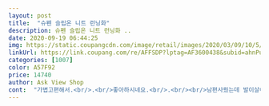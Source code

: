 ```yaml
---
layout: post 
title:  "슈펜 슬립온 니트 런닝화" 
description: 슈펜 슬립온 니트 런닝화 ..
date: 2020-09-19 06:44:25 
img: https://static.coupangcdn.com/image/retail/images/2020/03/09/10/5/c4c08920-f1d2-44c4-8922-13f67d31618e.jpg 
linkUrl: https://link.coupang.com/re/AFFSDP?lptag=AF3600438&subid=ahnPublicAsk&pageKey=1491729512&itemId=2560772876&vendorItemId=70353736869&traceid=V0-113-9a70079881da9ea6 
categories: [1007] 
color: A57F92 
price: 14740 
author: Ask View Shop 
cont:  "가볍고편해서.<br/>.<br/>좋아하시네요.<br/>.<br/><br/>남편사줬는데 발이살이많고 볼이넓어서 정사이즈가<br/>너무 가볍고편해서.<br/>.<br/><br/>두개는엄마.<br/>동생 선물로주었구.<br/>너무<br/>맞지않더라구요^^<br/>발에 살이많고 볼이 넓운분들은 사이즈를<br/>배송두 빠르고  서비스쪽에 일하다보니 편한신발 찾았는데 하루신고 일했는데 편해요<br/>신어보셔야할거같아요.<br/><br/>운동할때 신으려고샀는데 가볍고 너무 좋아용^^<br/>운동할때신으려고 구매했는데<br/>이번이 4번째구매입니다.<br/><br/>저는 너무편하고 사이즈도 넉넉합니다<br/>평상시 이것만신고다니네요.<br/><br/>" 
---
```

